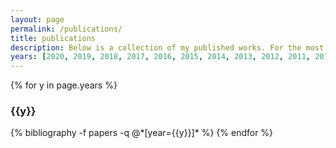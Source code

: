 ```yaml
---
layout: page
permalink: /publications/
title: publications
description: Below is a collection of my published works. For the most up-to-date version of my published works, please refer to my <a href="https://scholar.google.ca/citations?user=L0E4foIAAAAJ&hl=en"><b>Google scholar Profile</b></a>.
years: [2020, 2019, 2018, 2017, 2016, 2015, 2014, 2013, 2012, 2011, 2010, 2009, 2008, 2007, 2006, 2005, 1998, 1996]
---
```


{% for y in page.years %}
  <h3 class="year">{{y}}</h3>
  {% bibliography -f papers -q @*[year={{y}}]* %}
{% endfor %}
